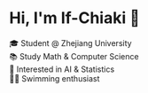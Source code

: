 # Hi, I'm If-Chiaki 👋

🎓 Student @ Zhejiang University  
📚 Study Math & Computer Science  
🤖 Interested in AI & Statistics  
🏊‍♂️ Swimming enthusiast

<!--
**If-Chiaki/If-Chiaki** is a ✨ special ✨ repository because its `README.md` appears on your GitHub profile.
-->
